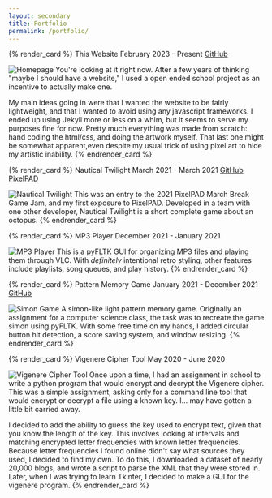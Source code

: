 ```yaml
---
layout: secondary
title: Portfolio
permalink: /portfolio/
---
```


{% render_card %}
This Website
February 2023 - Present
[GitHub](https://github.com/r-k-g/rowan.gaertner.ca)

![Homepage](/assets/images/homepage_sc.png)
You're looking at it right now. After a few years of thinking "maybe I should have a website," I used a open ended school project as an incentive to actually make one. 

My main ideas going in were that I wanted the website to be fairly lightweight, and that I wanted to avoid using any javascript frameworks. I ended up using Jekyll more or less on a whim, but it seems to serve my purposes fine for now. Pretty much everything was made from scratch: hand coding the html/css, and doing the artwork myself. That last one might be somewhat apparent,even despite my usual trick of using pixel art to hide my artistic inability.
{% endrender_card %}



{% render_card %}
Nautical Twilight
March 2021 - March 2021
[GitHub](https://github.com/SubwayMan/jamegam)
[PixelPAD](https://pixelpad.io/app/lfgzohcupbm/?edit=1)

![Nautical Twilight](/assets/images/nautical_thumb.png)
This was an entry to the 2021 PixelPAD March Break Game Jam, and my first exposure to PixelPAD. Developed in a team with one other developer, Nautical Twilight is a short complete game about an octopus.
{% endrender_card %}



{% render_card %}
MP3 Player
December 2021 - January 2021

![MP3 Player](/assets/images/mp3player_sc.png)
This is a pyFLTK GUI for organizing MP3 files and playing them through VLC. With _definitely_ intentional retro styling, other features include playlists, song queues, and play history.
{% endrender_card %}



{% render_card %}
Pattern Memory Game
January 2021 - December 2021
[GitHub](https://github.com/r-k-g/simon-game)

![Simon Game](/assets/images/simon_sc.png)
A simon-like light pattern memory game. Originally an assignment for a computer science class, the task was to recreate the game simon using pyFLTK. With some free time on my hands, I added circular button hit detection, a score saving system, and window resizing.
{% endrender_card %}



{% render_card %}
Vigenere Cipher Tool
May 2020 - June 2020

![Vigenere Cipher Tool](/assets/images/vig_sc.png)
Once upon a time, I had an assignment in school to write a python program that would encrypt and decrypt the Vigenere cipher. This was a simple assignment, asking only for a command line tool that would encrypt or decrypt a file using a known key. I... may have gotten a little bit carried away. 

I decided to add the ability to guess the key used to encrypt text, given that you know the length of the key. This involves looking at intervals and matching encrypted letter frequencies with known letter frequencies. Because letter frequencies I found online didn't say what sources they used, I decided to find my own. To do this, I downloaded a dataset of nearly 20,000 blogs, and wrote a script to parse the XML that they were stored in. Later, when I was trying to learn Tkinter, I decided to make a GUI for the vigenere program.
{% endrender_card %}
